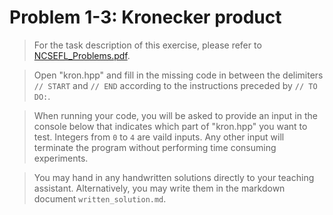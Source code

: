 # Problem 1-3: Kronecker product

> For the task description of this exercise, please refer to [NCSEFL_Problems.pdf](
https://www.sam.math.ethz.ch/~grsam/NumMeth/HOMEWORK/NCSEFL_Problems.pdf). 

> Open "kron.hpp" and fill in the missing code in between the delimiters `// START` and `// END` according to the instructions preceded by `// TO DO:`.

> When running your code, you will be asked to provide an input in the console below that indicates which part of "kron.hpp" you want to test. Integers from `0` to `4` are vaild inputs. Any other input will terminate the program without performing time consuming experiments.

> You may hand in any handwritten solutions directly to your teaching assistant. Alternatively, you may write them in the markdown document `written_solution.md`.

